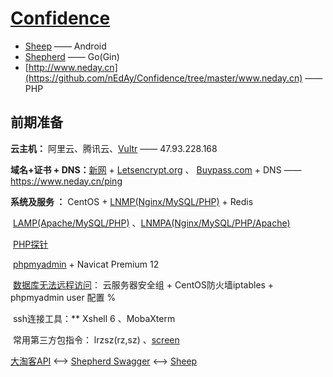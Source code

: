 # [Confidence](https://github.com/nEdAy/Confidence)

- [Sheep](https://github.com/nEdAy/Confidence/tree/master/Sheep) —— Android
- [Shepherd](https://github.com/nEdAy/Confidence/tree/master/Shepherd) —— Go(Gin)
- [http://www.neday.cn](https://github.com/nEdAy/Confidence/tree/master/www.neday.cn) —— PHP

## 前期准备

**云主机：** 阿里云、腾讯云、[Vultr](https://www.vultr.com/?ref=8113323-4F) —— 47.93.228.168

**域名+证书 + DNS：**[新网](http://xinnet.com/)  + [Letsencrypt.org](https://letsencrypt.org/) 、 [Buypass.com](https://www.buypass.com/)  + DNS —— https://www.neday.cn/ping

**系统及服务 ：** CentOS + [LNMP(Nginx/MySQL/PHP)](https://lnmp.org/)  + Redis

​	[LAMP(Apache/MySQL/PHP)](https://lamp.sh) 、[LNMPA(Nginx/MySQL/PHP/Apache)](https://lnmp.org/lnmpa.html)

​ [PHP探针](http://47.93.228.168/p.php)

​ [phpmyadmin](http://47.93.228.168/phpmyadmin/ )  + Navicat Premium 12

​	[数据库无法远程访问](https://bbs.vpser.net/thread-13563-1-1.html)： 云服务器安全组 + CentOS防火墙iptables + phpmyadmin user 配置 %

​ ssh连接工具：** Xshell 6 、MobaXterm

​	常用第三方包指令： lrzsz(rz,sz) 、[screen](https://linuxize.com/post/how-to-use-linux-screen/)

[大淘客API](http://www.dataoke.com/pmc/api-market.html) <——> [Shepherd Swagger](https://www.neday.cn/swagger/index.html) <——> [Sheep](https://github.com/nEdAy/Confidence/tree/master/Sheep)
